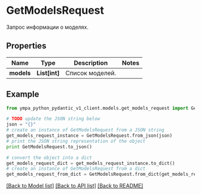 # GetModelsRequest

Запрос информации о моделях.

## Properties
Name | Type | Description | Notes
------------ | ------------- | ------------- | -------------
**models** | **List[int]** | Список моделей. | 

## Example

```python
from ympa_python_pydantic_v1_client.models.get_models_request import GetModelsRequest

# TODO update the JSON string below
json = "{}"
# create an instance of GetModelsRequest from a JSON string
get_models_request_instance = GetModelsRequest.from_json(json)
# print the JSON string representation of the object
print GetModelsRequest.to_json()

# convert the object into a dict
get_models_request_dict = get_models_request_instance.to_dict()
# create an instance of GetModelsRequest from a dict
get_models_request_from_dict = GetModelsRequest.from_dict(get_models_request_dict)
```
[[Back to Model list]](../README.md#documentation-for-models) [[Back to API list]](../README.md#documentation-for-api-endpoints) [[Back to README]](../README.md)


